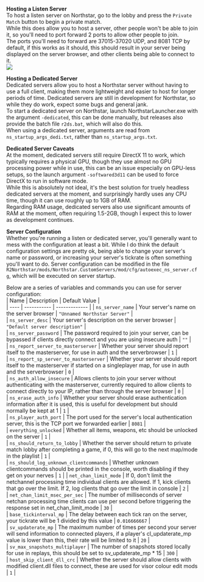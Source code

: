 **Hosting a Listen Server**  
To host a listen server on Northstar, go to the lobby and press the `Private Match` button to begin a private match.  
While this does allow you to host a server, other people won't be able to join it, so you'll need to port forward 2 ports to allow other people to join.  
The ports you'll need to forward are 37015-37020 UDP, and 8081 TCP by default, if this works as it should, this should result in your server being displayed on the server browser, and other clients being able to connect to it.  
![](https://raw.githubusercontent.com/R2Northstar/Northstar/main/wiki/lobbyprivatematch.png)  

**Hosting a Dedicated Server**  
Dedicated servers allow you to host a Northstar server without having to use a full client, making them more lightweight and easier to host for longer periods of time. Dedicated servers are still in development for Northstar, so while they do work, expect some bugs and general jank.  
To start a dedicated server on Northstar, launch NorthstarLauncher.exe with the argument `-dedicated`, this can be done manually, but releases also provide the batch file `r2ds.bat`, which will also do this.  
When using a dedicated server, arguments are read from `ns_startup_args_dedi.txt`, rather than `ns_startup_args.txt`.  
  
**Dedicated Server Caveats**  
At the moment, dedicated servers still require DirectX 11 to work, which typically requires a physical GPU, though they use almost no GPU processing power while in use, this can be an issue especially on GPU-less setups, so the launch argument `-softwared3d11` can be used to force DirectX to run in software mode.  
While this is absolutely not ideal, it's the best solution for truely headless dedicated servers at the moment, and surprisingly hardly uses any CPU time, though it can use roughly up to 1GB of RAM.  
Regarding RAM usage, dedicated servers also use significant amounts of RAM at the moment, often requiring 1.5-2GB, though I expect this to lower as development continues.  
  
**Server Configuration**  
Whether you're running a listen or dedicated server, you'll generally want to mess with the configuration at least a bit. While I do think the default configuration settings are pretty ok, being able to change your server's name or password, or increasing your server's tickrate is often something you'll want to do. Server configuration can be modified in the file `R2Northstar/mods/Northstar.CustomServers/mod/cfg/autoexec_ns_server.cfg`, which will be executed on server startup.  
  
Below are a series of variables and commands you can use for server configuration:  
| Name | Description | Default Value |  
| ---- | ----------- | ------------- | 
| `ns_server_name` | Your server's name on the server browser | `"Unnamed Northstar Server"` |  
| `ns_server_desc` | Your server's description on the server browser | `"Default server description"` |  
| `ns_server_password` | The password required to join your server, can be bypassed if clients directly connect and you are using insecure auth | `""` |  
| `ns_report_server_to_masterserver` | Whether your server should report itself to the masterserver, for use in auth and the serverbrowser | `1` |  
| `ns_report_sp_server_to_masterserver` | Whether your server should report itself to the masterserver if started on a singleplayer map, for use in auth and the serverbrowser | `0` |  
| `ns_auth_allow_insecure` | Allows clients to join your server without authenticating with the masterserver, currently required to allow clients to connect directly to your IP, rather than through the server browser | `0` |  
| `ns_erase_auth_info` | Whether your server should erase authentication information after it is used, this is useful for development but should normally be kept at 1 | `1` |  
| `ns_player_auth_port` | The port used for the server's local authentication server, this is the TCP port we forwarded earlier | `8081` |  
| `everything_unlocked` | Whether all items, weapons, etc should be unlocked on the server | `1` |  
| `ns_should_return_to_lobby` | Whether the server should return to private match lobby after completing a game, if 0, this will go to the next map/mode in the playlist | `1` |  
| `ns_should_log_unknown_clientcommands` | Whether unknown clientcommands should be printed in the console, worth disabling if they get on your nerves | `1` |
| `net_chan_limit_mode` | If 0, don't limit the netchannel processing time individual clients are allowed. If 1, kick clients that go over the limit. If 2, log clients that go over the limit in console | `2` |  
| `net_chan_limit_msec_per_sec` | The number of milliseconds of server netchan processing time clients can use per second before triggering the response set in net_chan_limit_mode | `30` |  
| `base_tickinterval_mp` | The delay between each tick ran on the server, your tickrate will be 1 divided by this value | `0.016666667` |  
| `sv_updaterate_mp` | The maximum number of times per second your server will send information to connected players, if a player's cl_updaterate_mp value is lower than this, their rate will be limited to it | `20` |  
| `sv_max_snapshots_multiplayer` | The number of snapshots stored locally for use in replays, this should be set to sv_updaterate_mp * 15 | `300` |  
| `host_skip_client_dll_crc` | Whether the server should allow clients with modified client.dll files to connect, these are used for visor colour edit mods | `1` |
